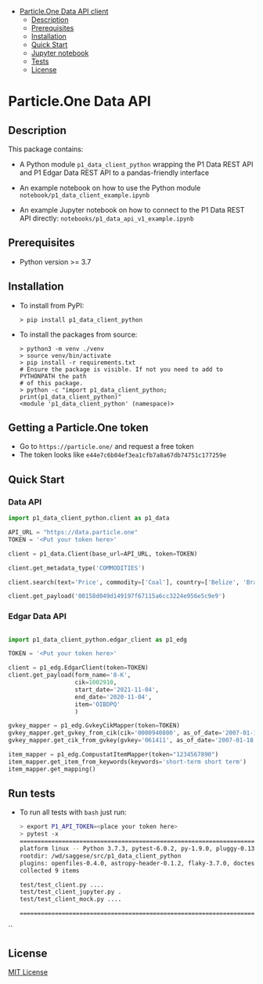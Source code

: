<!--ts-->
   * [Particle.One Data API client](#particleone-data-api-client)
      * [Description](#description)
      * [Prerequisites](#prerequisites)
      * [Installation](#installation)
      * [Quick Start](#quick-start)
      * [Jupyter notebook](#jupyter-notebook)
      * [Tests](#tests)
      * [License](#license)



<!--te-->

# Particle.One Data API

## Description

This package contains:
- A Python module `p1_data_client_python` wrapping the P1 Data REST API 
and P1 Edgar Data REST API to a pandas-friendly interface
- An example notebook on how to use the Python module
  `notebook/p1_data_client_example.ipynb`

- An example Jupyter notebook on how to connect to the P1 Data REST API directly:
  `notebooks/p1_data_api_v1_example.ipynb`

## Prerequisites

- Python version >= 3.7

## Installation

- To install from PyPI:
  ```shell script
  > pip install p1_data_client_python
  ```

- To install the packages from source:
  ```
  > python3 -m venv ./venv
  > source venv/bin/activate
  > pip install -r requirements.txt
  # Ensure the package is visible. If not you need to add to PYTHONPATH the path
  # of this package.
  > python -c "import p1_data_client_python; print(p1_data_client_python)"
  <module 'p1_data_client_python' (namespace)>
  ```

## Getting a Particle.One token

- Go to `https://particle.one/` and request a free token
- The token looks like `e44e7c6b04ef3ea1cfb7a8a67db74751c177259e`

## Quick Start

### Data API

```python
import p1_data_client_python.client as p1_data

API_URL = "https://data.particle.one"
TOKEN = '<Put your token here>'

client = p1_data.Client(base_url=API_URL, token=TOKEN)

client.get_metadata_type('COMMODITIES')

client.search(text='Price', commodity=['Coal'], country=['Belize', 'Brazil'])

client.get_payload('00158d049d149197f67115a6cc3224e956e5c9e9')
```

### Edgar Data API

```python

import p1_data_client_python.edgar_client as p1_edg

TOKEN = '<Put your token here>'

client = p1_edg.EdgarClient(token=TOKEN)
client.get_payload(form_name='8-K',
                   cik=1002910,
                   start_date='2021-11-04',
                   end_date='2020-11-04',
                   item='OIBDPQ'
                   )

gvkey_mapper = p1_edg.GvkeyCikMapper(token=TOKEN)
gvkey_mapper.get_gvkey_from_cik(cik='0000940800', as_of_date='2007-01-18')
gvkey_mapper.get_cik_from_gvkey(gvkey='061411', as_of_date='2007-01-18')

item_mapper = p1_edg.CompustatItemMapper(token="1234567890")
item_mapper.get_item_from_keywords(keywords='short-term short term')
item_mapper.get_mapping()
``` 

## Run tests

- To run all tests with `bash` just run:
  ```bash
  > export P1_API_TOKEN=<place your token here>
  > pytest -x
  =============================================================================================== test session starts ================================================================================================
  platform linux -- Python 3.7.3, pytest-6.0.2, py-1.9.0, pluggy-0.13.1
  rootdir: /wd/saggese/src/p1_data_client_python
  plugins: openfiles-0.4.0, astropy-header-0.1.2, flaky-3.7.0, doctestplus-0.4.0, remotedata-0.3.1, arraydiff-0.3, hypothesis-5.3.0
  collected 9 items

  test/test_client.py ....                                                                                                                                                                                     [ 44%]
  test/test_client_jupyter.py .                                                                                                                                                                                [ 55%]
  test/test_client_mock.py ....                                                                                                                                                                                [100%]

  ================================================================================================ 9 passed in 3.46s =================================================================================================
``

## License

[MIT License](license.txt)
